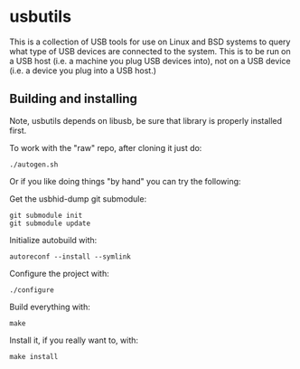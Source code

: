 <!---
SPDX-License-Identifier: GPL-2.0-or-later
Copyright (c) 2018 Greg Kroah-Hartman <gregkh@linuxfoundation.org>
-->
# usbutils

This is a collection of USB tools for use on Linux and BSD systems to
query what type of USB devices are connected to the system.  This is to
be run on a USB host (i.e. a machine you plug USB devices into), not on
a USB device (i.e. a device you plug into a USB host.)

## Building and installing

Note, usbutils depends on libusb, be sure that library is properly
installed first.

To work with the "raw" repo, after cloning it just do:

	./autogen.sh

Or if you like doing things "by hand" you can try the following:

Get the usbhid-dump git submodule:

	git submodule init
	git submodule update

Initialize autobuild with:

	autoreconf --install --symlink

Configure the project with:

	./configure

Build everything with:

	make

Install it, if you really want to, with:

	make install
